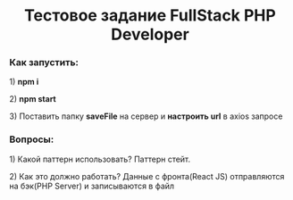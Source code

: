 <h1 align="center">Тестовое задание FullStack PHP Developer</h1> 
<h3>Как запустить:</h3>
<p>1) <b>npm i</b></p>
<p>2) <b>npm start</b></p>
<p>3) Поставить папку <b>saveFile</b> на сервер и <b>настроить url</b> в axios запросе</p>
<h3>Вопросы:</h3>
<p>1) Какой паттерн использовать? Паттерн стейт.</p>
<p>2) Как это должно работать? Данные с фронта(React JS) отправляются на бэк(PHP Server) и записываются в файл</p>

